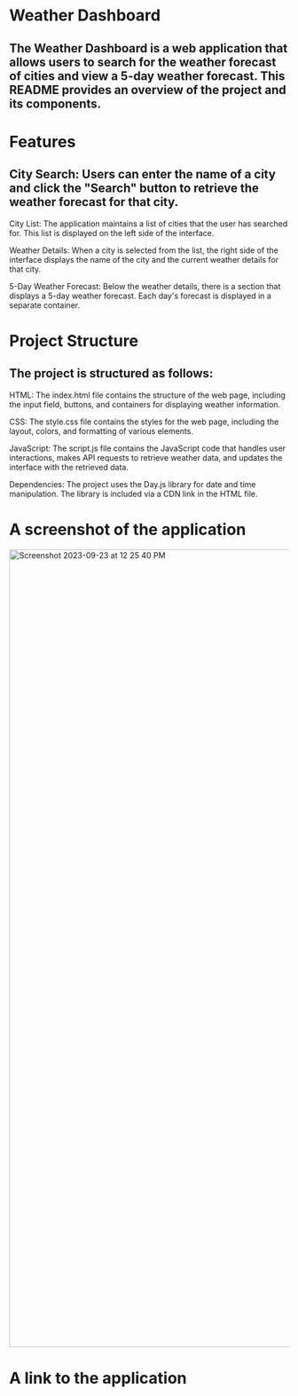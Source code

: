 # Weather Dashboard
## The Weather Dashboard is a web application that allows users to search for the weather forecast of cities and view a 5-day weather forecast. This README provides an overview of the project and its components.

# Features
## City Search: Users can enter the name of a city and click the "Search" button to retrieve the weather forecast for that city.

City List: The application maintains a list of cities that the user has searched for. This list is displayed on the left side of the interface.

Weather Details: When a city is selected from the list, the right side of the interface displays the name of the city and the current weather details for that city.

5-Day Weather Forecast: Below the weather details, there is a section that displays a 5-day weather forecast. Each day's forecast is displayed in a separate container.

# Project Structure
## The project is structured as follows:

HTML: The index.html file contains the structure of the web page, including the input field, buttons, and containers for displaying weather information.

CSS: The style.css file contains the styles for the web page, including the layout, colors, and formatting of various elements.

JavaScript: The script.js file contains the JavaScript code that handles user interactions, makes API requests to retrieve weather data, and updates the interface with the retrieved data.

Dependencies: The project uses the Day.js library for date and time manipulation. The library is included via a CDN link in the HTML file.

# A screenshot of the application 
<img width="1438" alt="Screenshot 2023-09-23 at 12 25 40 PM" src="https://github.com/CaveManEN/weather-dashboard/assets/139927655/ab380f19-d263-41e6-9ce3-5633b6727d5c">

# A link to the application

